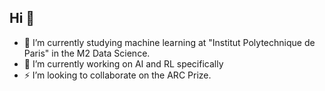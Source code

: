 ## Hi 👋
- 🌱 I’m currently studying machine learning at "Institut Polytechnique de Paris" in the M2 Data Science.
- 🔭 I’m currently working on AI and RL specifically
- ⚡ I’m looking to collaborate on the ARC Prize.



<!--
**EdwinRou/EdwinRou** is a ✨ _special_ ✨ repository because its `README.md` (this file) appears on your GitHub profile.

Here are some ideas to get you started:

- 🔭 I’m currently working on ...
- 🌱 I’m currently learning ...
- 👯 I’m looking to collaborate on ...
- 🤔 I’m looking for help with ...
- 💬 Ask me about ...
- 📫 How to reach me: ...
- 😄 Pronouns: ...
- ⚡ Fun fact: ...
-->
